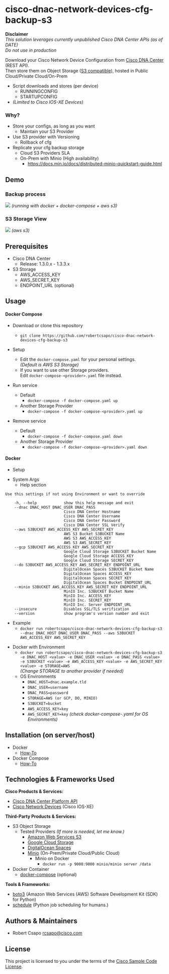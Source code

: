 # cisco-dnac-network-devices-cfg-backup-s3

**Disclaimer**  
_This solution leverages currently unpublished Cisco DNA Center APIs (as of DATE)_  
_Do not use in production_

Download your Cisco Network Device Configuration from [Cisco DNA Center](https://www.cisco.com/c/en/us/products/cloud-systems-management/dna-center/index.html) (REST API).  
Then store them on Object Storage ([S3 compatible](https://en.wikipedia.org/wiki/Amazon_S3#S3_API_and_competing_services)), hosted in Public Cloud/Private Cloud/On-Prem  
* Script downloads and stores (per device)
  * RUNNINGCONFIG
  * STARTUPCONFIG
* _(Limited to Cisco IOS-XE Devices)_

### Why?
* Store your configs, as long as you want
  * Maintain your S3 Provider
* Use S3 provider with Versioning
  * Rollback of cfg
* Replicate your cfg backup storage
  * Cloud S3 Providers SLA
  * On-Prem with Minio (High availability)
    * https://docs.min.io/docs/distributed-minio-quickstart-guide.html

## Demo

### Backup process
![](demo-script.gif)
_(running with docker + docker-compose + aws s3)_

### S3 Storage View
![](demo-s3.gif)
_(aws s3)_

## Prerequisites
* Cisco DNA Center
  * Release: 1.3.0.x - 1.3.3.x
* S3 Storage
  * AWS_ACCESS_KEY
  * AWS_SECRET_KEY
  * ENDPOINT_URL (optional)

## Usage

#### Docker Compose
* Download or clone this repository
  - ```git clone https://github.com/robertcsapo/cisco-dnac-network-devices-cfg-backup-s3```

* Setup
  - Edit the ```docker-compose.yaml``` for your personal settings.  
  _(Default is AWS S3 Storage)_
  - If you want to use other Storage providers.  
  Edit ```docker-compose-<provider>.yaml``` file instead.

* Run service
  - Default
    - ```docker-compose -f docker-compose.yaml up```
  - Another Storage Provider
    - ```docker-compose -f docker-compose-<provider>.yaml up```

* Remove service
  - Default
    - ```docker-compose -f docker-compose.yaml down```
  - Another Storage Provider
    - ```docker-compose -f docker-compose-<provider>.yaml down```

#### Docker

* Setup
- System Args
  * Help section
```
Use this settings if not using Environment or want to override

    -h, --help            show this help message and exit
    --dnac DNAC_HOST DNAC_USER DNAC_PASS
                          Cisco DNA Center Hostname
                          Cisco DNA Center Username
                          Cisco DNA Center Password
                          Cisco DNA Center SSL Verify
    --aws S3BUCKET AWS_ACCESS_KEY AWS_SECRET_KEY
                          AWS S3 Bucket S3BUCKET Name
                          AWS S3 AWS_ACCESS_KEY
                          AWS S3 AWS_SECRET_KEY
    --gcp S3BUCKET AWS_ACCESS_KEY AWS_SECRET_KEY
                          Google Cloud Storage S3BUCKET Bucket Name
                          Google Cloud Storage ACCESS_KEY
                          Google Cloud Storage SECRET_KEY
    --do S3BUCKET AWS_ACCESS_KEY AWS_SECRET_KEY ENDPOINT_URL
                          DigitalOcean Spaces S3BUCKET Bucket Name
                          DigitalOcean Spaces ACCESS_KEY
                          DigitalOcean Spaces SECRET_KEY
                          DigitalOcean Spaces Bucket ENDPOINT_URL
    --minio S3BUCKET AWS_ACCESS_KEY AWS_SECRET_KEY ENDPOINT_URL
                          MinIO Inc. S3BUCKET Bucket Name
                          MinIO Inc. ACCESS_KEY
                          MinIO Inc. SECRET_KEY
                          MinIO Inc. Server ENDPOINT_URL
    --insecure            Disables SSL/TLS verification
    --version             show program's version number and exit
```
  * Example
    - ```docker run robertcsapo/cisco-dnac-network-devices-cfg-backup-s3 --dnac DNAC_HOST DNAC_USER DNAC_PASS --aws S3BUCKET AWS_ACCESS_KEY AWS_SECRET_KEY```

  - Docker with Environment
    * ```docker run robertcsapo/cisco-dnac-network-devices-cfg-backup-s3 -e DNAC_HOST <value> -e DNAC_USER <value> -e DNAC_PASS <value> -e S3BUCKET <value> -e AWS_ACCESS_KEY <value> -e AWS_SECRET_KEY <value> -e STORAGE=AWS ```  
    _(Change STORAGE to another provider if needed)_
    - OS Environments
      - ```DNAC_HOST=dnac.example.tld```
      - ```DNAC_USER=username```
      - ```DNAC_PASS=password```
      - ```STORAGE=AWS (or GCP, DO, MINIO)```
      - ```S3BUCKET=bucket```
      - ```AWS_ACCESS_KEY=key```
      - ```AWS_SECRET_KEY=key```
      _(check docker-compose-<provider>.yaml for OS Environments)_


## Installation (on server/host)

* Docker
  * [How-To](https://docs.docker.com/install/)
* Docker Compose
  * [How-To](https://docs.docker.com/compose/install/)


## Technologies & Frameworks Used

**Cisco Products & Services:**

- [Cisco DNA Center Platform API](https://developer.cisco.com/dnacenter/)
- [Cisco Network Devices](https://developer.cisco.com/site/ios-xe/) (Cisco IOS-XE)

**Third-Party Products & Services:**

- S3 Object Storage
  * Tested Providers _(If more is needed, let me know.)_
    - [Amazon Web Services S3](https://aws.amazon.com/s3/)
    - [Google Cloud Storage](https://cloud.google.com/storage/)
    - [DigitalOcean Spaces](https://www.digitalocean.com/products/spaces/)
    - [Minio](https://min.io/) (On-Prem/Private Cloud/Public Cloud)
      - Minio on Docker
        - ```docker run -p 9000:9000 minio/minio server /data```
- Docker Container
  * [docker-compose](https://docs.docker.com/compose/) (optional)

**Tools & Frameworks:**

- [boto3](https://github.com/boto/boto3) (Amazon Web Services (AWS) Software Development Kit (SDK) for Python)
- [schedule](https://github.com/dbader/schedule) (Python job scheduling for humans.)

## Authors & Maintainers

- Robert Csapo <rcsapo@cisco.com>

## License

This project is licensed to you under the terms of the [Cisco Sample
Code License](./LICENSE).
